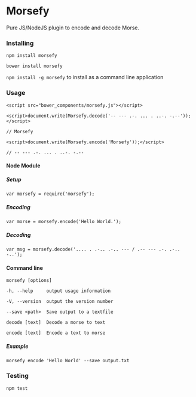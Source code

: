 # Morsefy
Pure JS/NodeJS plugin to encode and decode Morse.

### Installing
``npm install morsefy``

``bower install morsefy``

``npm install -g morsefy`` to install as a command line application


### Usage

``<script src="bower_components/morsefy.js"></script>``

``<script>document.write(Morsefy.decode('-- --- .-. ... . ..-. -.--'));</script>``

``// Morsefy``

``<script>document.write(Morsefy.encode('Morsefy'));</script>``

``// -- --- .-. ... . ..-. -.--``
#### Node Module

##### Setup
``var morsefy = require('morsefy');``

##### Encoding

``var morse = morsefy.encode('Hello World.');``

##### Decoding

``var msg = morsefy.decode('.... . .-.. .-.. --- / .-- --- .-. .-.. -..');``

#### Command line
  ``morsefy [options]``

``-h, --help     output usage information``

``-V, --version  output the version number``

``--save <path>  Save output to a textfile``

``decode [text]  Decode a morse to text``

``encode [text]  Encode a text to morse``

##### Example

``morsefy encode 'Hello World' --save output.txt``

### Testing

``npm test``
